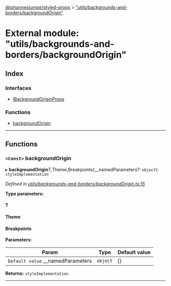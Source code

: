 [@johanneslumpe/styled-props](../README.md) > ["utils/backgrounds-and-borders/backgroundOrigin"](../modules/_utils_backgrounds_and_borders_backgroundorigin_.md)

# External module: "utils/backgrounds-and-borders/backgroundOrigin"

## Index

### Interfaces

* [IBackgroundOriginProps](../interfaces/_utils_backgrounds_and_borders_backgroundorigin_.ibackgroundoriginprops.md)

### Functions

* [backgroundOrigin](_utils_backgrounds_and_borders_backgroundorigin_.md#backgroundorigin)

---

## Functions

<a id="backgroundorigin"></a>

### `<Const>` backgroundOrigin

▸ **backgroundOrigin**T,Theme,Breakpoints(__namedParameters?: *`object`*): `styleImplementation`

*Defined in [utils/backgrounds-and-borders/backgroundOrigin.ts:15](https://github.com/johanneslumpe/styled-props/blob/3abf398/src/utils/backgrounds-and-borders/backgroundOrigin.ts#L15)*

**Type parameters:**

#### T 
#### Theme 
#### Breakpoints 
**Parameters:**

| Param | Type | Default value |
| ------ | ------ | ------ |
| `Default value` __namedParameters | `object` |  {} |

**Returns:** `styleImplementation`

___

